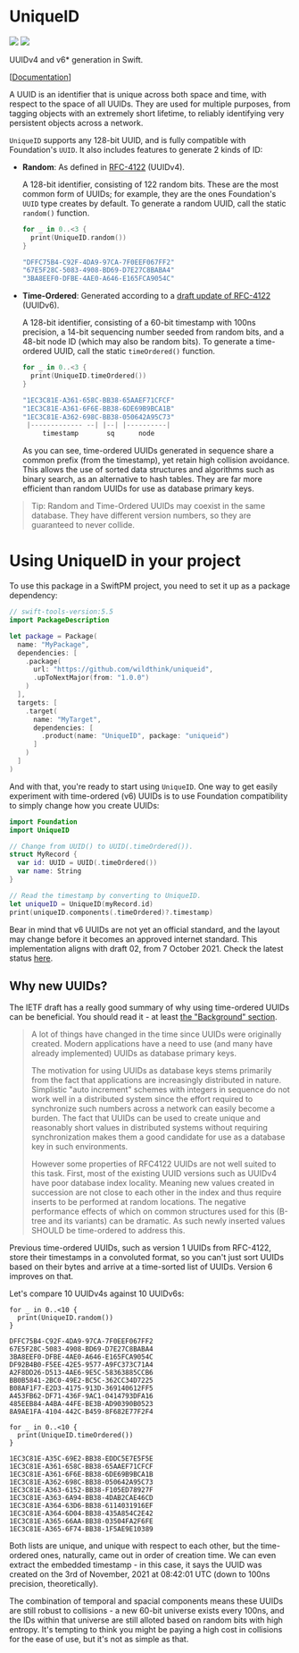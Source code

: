 # UniqueID

[![](https://img.shields.io/endpoint?url=https%3A%2F%2Fswiftpackageindex.com%2Fapi%2Fpackages%2Fkarwa%2Funiqueid%2Fbadge%3Ftype%3Dswift-versions)](https://swiftpackageindex.com/karwa/uniqueid) [![](https://img.shields.io/endpoint?url=https%3A%2F%2Fswiftpackageindex.com%2Fapi%2Fpackages%2Fkarwa%2Funiqueid%2Fbadge%3Ftype%3Dplatforms)](https://swiftpackageindex.com/karwa/uniqueid)

UUIDv4 and v6\* generation in Swift.

[[Documentation](https://karwa.github.io/uniqueid/main/documentation/uniqueid)]

A UUID is an identifier that is unique across both space and time, with respect to the space of all UUIDs. They are used for multiple purposes, from tagging objects with an extremely short lifetime, to reliably identifying very persistent objects across a network.

`UniqueID` supports any 128-bit UUID, and is fully compatible with Foundation's `UUID`.
It also includes features to generate 2 kinds of ID:

- **Random**: As defined in [RFC-4122][RFC-4122-UUIDv4] (UUIDv4).

  A 128-bit identifier, consisting of 122 random bits.
  These are the most common form of UUIDs; for example, they are the ones Foundation's `UUID` type creates
  by default. To generate a random UUID, call the static `random()` function.

  ```swift
  for _ in 0..<3 {
    print(UniqueID.random())
  }

  "DFFC75B4-C92F-4DA9-97CA-7F0EEF067FF2"
  "67E5F28C-5083-4908-BD69-D7E27C8BABA4"
  "3BA8EEF0-DFBE-4AE0-A646-E165FCA9054C"
  ```

- **Time-Ordered**: Generated according to a [draft update of RFC-4122][UUIDv6-draft-02] (UUIDv6).

  A 128-bit identifier, consisting of a 60-bit timestamp with 100ns precision, a 14-bit sequencing number seeded
  from random bits, and a 48-bit node ID (which may also be random bits). To generate a time-ordered UUID,
  call the static `timeOrdered()` function.

  ```swift
  for _ in 0..<3 {
    print(UniqueID.timeOrdered())
  }
  
  "1EC3C81E-A361-658C-BB38-65AAEF71CFCF"
  "1EC3C81E-A361-6F6E-BB38-6DE69B9BCA1B"
  "1EC3C81E-A362-698C-BB38-050642A95C73"
   |------------- --| |--| |----------|
       timestamp       sq      node
  ```

  As you can see, time-ordered UUIDs generated in sequence share a common prefix (from the timestamp), yet
  retain high collision avoidance. This allows the use of sorted data structures and algorithms
  such as binary search, as an alternative to hash tables. They are far more efficient than random UUIDs for use
  as database primary keys.

> Tip:
> Random and Time-Ordered UUIDs may coexist in the same database.
> They have different version numbers, so they are guaranteed to never collide.

[RFC-4122-UUIDv4]: https://datatracker.ietf.org/doc/html/rfc4122#section-4.4
[UUIDv6-draft-02]: https://datatracker.ietf.org/doc/html/draft-peabody-dispatch-new-uuid-format-02

# Using UniqueID in your project

To use this package in a SwiftPM project, you need to set it up as a package dependency:

```swift
// swift-tools-version:5.5
import PackageDescription

let package = Package(
  name: "MyPackage",
  dependencies: [
    .package(
      url: "https://github.com/wildthink/uniqueid",
      .upToNextMajor(from: "1.0.0")
    )
  ],
  targets: [
    .target(
      name: "MyTarget",
      dependencies: [
        .product(name: "UniqueID", package: "uniqueid")
      ]
    )
  ]
)
```

And with that, you're ready to start using `UniqueID`. One way to get easily experiment with time-ordered (v6) UUIDs is to use Foundation compatibility to simply change how you create UUIDs:

```swift
import Foundation
import UniqueID

// Change from UUID() to UUID(.timeOrdered()).
struct MyRecord {
  var id: UUID = UUID(.timeOrdered())
  var name: String
}

// Read the timestamp by converting to UniqueID.
let uniqueID = UniqueID(myRecord.id)
print(uniqueID.components(.timeOrdered)?.timestamp)
```

Bear in mind that v6 UUIDs are not yet an official standard, and the layout may change before it becomes an approved internet standard. This implementation aligns with draft 02, from 7 October 2021. Check the latest status [here](https://datatracker.ietf.org/doc/html/draft-peabody-dispatch-new-uuid-format-02).


## Why new UUIDs?

The IETF draft has a really good summary of why using time-ordered UUIDs can be beneficial. You should read it - at least [the "Background" section](https://datatracker.ietf.org/doc/html/draft-peabody-dispatch-new-uuid-format-02#section-2).

> A lot of things have changed in the time since UUIDs were originally
> created.  Modern applications have a need to use (and many have
> already implemented) UUIDs as database primary keys.
>
> The motivation for using UUIDs as database keys stems primarily from
> the fact that applications are increasingly distributed in nature.
> Simplistic "auto increment" schemes with integers in sequence do not
> work well in a distributed system since the effort required to
> synchronize such numbers across a network can easily become a burden.
> The fact that UUIDs can be used to create unique and reasonably short
> values in distributed systems without requiring synchronization makes
> them a good candidate for use as a database key in such environments.
>
> However some properties of RFC4122 UUIDs are not well suited to
> this task.  First, most of the existing UUID versions such as UUIDv4
> have poor database index locality.  Meaning new values created in
> succession are not close to each other in the index and thus require
> inserts to be performed at random locations.  The negative
> performance effects of which on common structures used for this
> (B-tree and its variants) can be dramatic.  As such newly inserted
> values SHOULD be time-ordered to address this.

Previous time-ordered UUIDs, such as version 1 UUIDs from RFC-4122, store their timestamps in a convoluted format, so you can't just sort UUIDs based on their bytes and arrive at a time-sorted list of UUIDs. Version 6 improves on that.

Let's compare 10 UUIDv4s against 10 UUIDv6s:

```
for _ in 0..<10 {
  print(UniqueID.random())
}

DFFC75B4-C92F-4DA9-97CA-7F0EEF067FF2
67E5F28C-5083-4908-BD69-D7E27C8BABA4
3BA8EEF0-DFBE-4AE0-A646-E165FCA9054C
DF92B4B0-F5EE-42E5-9577-A9FC373C71A4
A2F8DD26-D513-4AE6-9E5C-58363885CCB6
BB0B5841-2BC0-49E2-BC5C-362CC34D7225
B08AF1F7-E2D3-4175-913D-369140612FF5
A453FB62-DF71-436F-9AC1-0414793DFA16
485EEB84-A4BA-44FE-BE3B-AD90390B0523
8A9AE1FA-4104-442C-B459-8F682E77F2F4
``` 

```
for _ in 0..<10 {
  print(UniqueID.timeOrdered())
}

1EC3C81E-A35C-69E2-BB38-EDDC5E7E5F5E
1EC3C81E-A361-658C-BB38-65AAEF71CFCF
1EC3C81E-A361-6F6E-BB38-6DE69B9BCA1B
1EC3C81E-A362-698C-BB38-050642A95C73
1EC3C81E-A363-6152-BB38-F105ED78927F
1EC3C81E-A363-6A94-BB38-4DAB2CAE46CD
1EC3C81E-A364-63D6-BB38-6114031916EF
1EC3C81E-A364-6D04-BB38-435A854C2E42
1EC3C81E-A365-66AA-BB38-03504FA2F6FE
1EC3C81E-A365-6F74-BB38-1F5AE9E10389
```

Both lists are unique, and unique with respect to each other, but the time-ordered ones, naturally, came out in order of creation time. We can even extract the embedded timestamp - in this case, it says the UUID was created on the 3rd of November, 2021 at 08:42:01 UTC (down to 100ns precision, theoretically).

The combination of temporal and spacial components means these UUIDs are still robust to collisions - a new 60-bit universe exists every 100ns, and the IDs within that universe are still alloted based on random bits with high entropy. It's tempting to think you might be paying a high cost in collisions for the ease of use, but it's not as simple as that.
